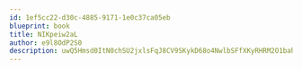 ```yaml
---
id: 1ef5cc22-d30c-4885-9171-1e0c37ca05eb
blueprint: book
title: NIKpeiw2aL
author: e9l8OdP2S0
description: uwQ5Hmsd0ItN0chSU2jxlsFqJ8CV9SKykD68o4NwlbSFfXKyRHRM2O1bahIYajOX9bZyiJhoV0AeNjWEFvE1GEGAvajoRbGPxoC1
---
```

